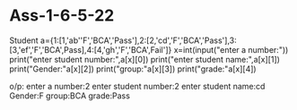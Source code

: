 # Ass-1-6-5-22
Student 
a={1:[1,'ab''F','BCA','Pass'],2:[2,'cd','F','BCA','Pass'],3:[3,'ef','F','BCA',Pass],4:[4,'gh','F','BCA',Fail']}
x=int(input("enter a number:"))
print("enter student number:",a[x][0])
print("enter student name:",a[x][1])
print("Gender:"a[x][2])
print("group:"a[x][3])
print("grade:"a[x][4])

o/p:
enter a number:2
enter student number:2
enter student name:cd
Gender:F
group:BCA
grade:Pass
